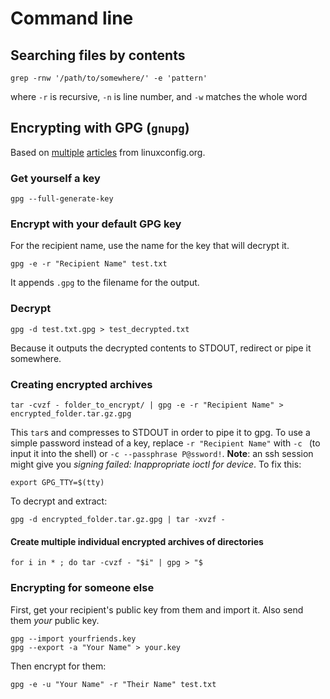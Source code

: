 # Command line

## Searching files by contents
```
grep -rnw '/path/to/somewhere/' -e 'pattern'
```
where `-r` is recursive, `-n` is line number, and `-w` matches the whole word

## Encrypting with GPG (`gnupg`)
Based on [multiple](https://linuxconfig.org/how-to-encrypt-and-decrypt-individual-files-with-gpg/)
[articles](https://linuxconfig.org/how-to-create-compressed-encrypted-archives-with-tar-and-gpg/)
from linuxconfig.org.

### Get yourself a key
```
gpg --full-generate-key
```

### Encrypt with your default GPG key
For the recipient name, use the name for the key that will decrypt it.
```
gpg -e -r "Recipient Name" test.txt
```
It appends `.gpg` to the filename for the output.

### Decrypt
```
gpg -d test.txt.gpg > test_decrypted.txt
```
Because it outputs the decrypted contents to STDOUT, redirect or pipe it somewhere.

### Creating encrypted archives
```
tar -cvzf - folder_to_encrypt/ | gpg -e -r "Recipient Name" > encrypted_folder.tar.gz.gpg
```
This `tar`s and compresses to STDOUT in order to pipe it to gpg. To use a simple password instead 
of a key, replace `-r "Recipient Name"` with `-c ` (to input it into the shell) or `-c --passphrase
P@ssword!`. **Note**: an ssh session might give you  _signing failed: Inappropriate ioctl for 
device_. To fix this:
```
export GPG_TTY=$(tty)
```

To decrypt and extract:
```
gpg -d encrypted_folder.tar.gz.gpg | tar -xvzf -
```

#### Create multiple individual encrypted archives of directories
```
for i in * ; do tar -cvzf - "$i" | gpg > "$
```

### Encrypting for someone else
First, get your recipient's public key from them and import it. Also send them _your_ public key.
```
gpg --import yourfriends.key
gpg --export -a "Your Name" > your.key
```
Then encrypt for them:
```
gpg -e -u "Your Name" -r "Their Name" test.txt
```
